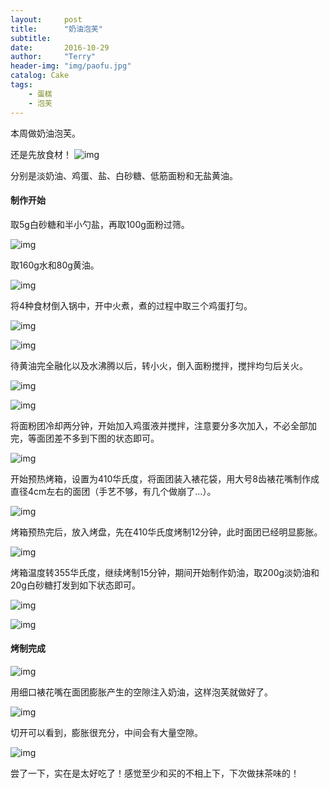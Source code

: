 ```yaml
---
layout:     post
title:      "奶油泡芙"
subtitle:   
date:       2016-10-29
author:     "Terry"
header-img: "img/paofu.jpg"
catalog: Cake
tags:
    - 蛋糕
    - 泡芙
---
```

本周做奶油泡芙。

还是先放食材！
![img](http://odmaovtkc.bkt.clouddn.com/image/paofu/20161029_140520.jpg)

分别是淡奶油、鸡蛋、盐、白砂糖、低筋面粉和无盐黄油。

#### 制作开始

取5g白砂糖和半小勺盐，再取100g面粉过筛。

![img](http://odmaovtkc.bkt.clouddn.com/image/paofu/20161029_141641.jpg)

取160g水和80g黄油。

![img](http://odmaovtkc.bkt.clouddn.com/image/paofu/20161029_142423.jpg)

将4种食材倒入锅中，开中火煮，煮的过程中取三个鸡蛋打匀。

![img](http://odmaovtkc.bkt.clouddn.com/image/paofu/20161029_142746.jpg)

![img](http://odmaovtkc.bkt.clouddn.com/image/paofu/20161029_143109.jpg)

待黄油完全融化以及水沸腾以后，转小火，倒入面粉搅拌，搅拌均匀后关火。

![img](http://odmaovtkc.bkt.clouddn.com/image/paofu/20161029_143223.jpg)

![img](http://odmaovtkc.bkt.clouddn.com/image/paofu/20161029_143336.jpg)

将面粉团冷却两分钟，开始加入鸡蛋液并搅拌，注意要分多次加入，不必全部加完，等面团差不多到下图的状态即可。

![img](http://odmaovtkc.bkt.clouddn.com/image/paofu/20161029_143615.jpg)

开始预热烤箱，设置为410华氏度，将面团装入裱花袋，用大号8齿裱花嘴制作成直径4cm左右的面团（手艺不够，有几个做崩了...）。

![img](http://odmaovtkc.bkt.clouddn.com/image/paofu/20161029_150339.jpg)

烤箱预热完后，放入烤盘，先在410华氏度烤制12分钟，此时面团已经明显膨胀。

![img](http://odmaovtkc.bkt.clouddn.com/image/paofu/20161029_151702.jpg)

烤箱温度转355华氏度，继续烤制15分钟，期间开始制作奶油，取200g淡奶油和20g白砂糖打发到如下状态即可。

![img](http://odmaovtkc.bkt.clouddn.com/image/paofu/20161029_151607.jpg)

![img](http://odmaovtkc.bkt.clouddn.com/image/paofu/20161029_152036.jpg)

#### 烤制完成

![img](http://odmaovtkc.bkt.clouddn.com/image/paofu/20161029_153052.jpg)

用细口裱花嘴在面团膨胀产生的空隙注入奶油，这样泡芙就做好了。

![img](http://odmaovtkc.bkt.clouddn.com/image/paofu/20161029_153242.jpg)

切开可以看到，膨胀很充分，中间会有大量空隙。

![img](http://odmaovtkc.bkt.clouddn.com/image/paofu/20161029_153731.jpg)

尝了一下，实在是太好吃了！感觉至少和买的不相上下，下次做抹茶味的！


